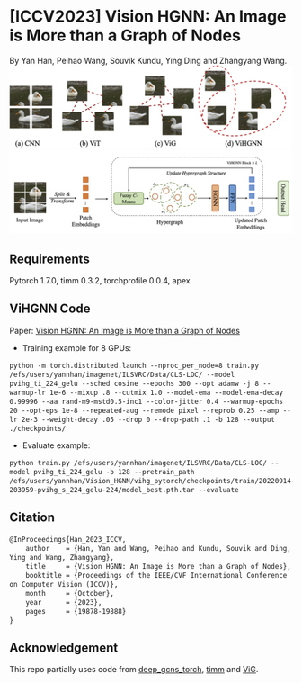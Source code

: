# [ICCV2023] Vision HGNN: An Image is More than a Graph of Nodes
By Yan Han, Peihao Wang, Souvik Kundu, Ying Ding and Zhangyang Wang.
![image](assets/img/ViHGNN_teaser.png)
![image](assets/img/ViHGNN_Pipeline.png)

## Requirements
Pytorch 1.7.0,
timm 0.3.2,
torchprofile 0.0.4,
apex

## ViHGNN Code
Paper: [Vision HGNN: An Image is More than a Graph of Nodes](https://openaccess.thecvf.com/content/ICCV2023/papers/Han_Vision_HGNN_An_Image_is_More_than_a_Graph_of_ICCV_2023_paper.pdf)
- Training example for 8 GPUs:
```
python -m torch.distributed.launch --nproc_per_node=8 train.py /efs/users/yannhan/imagenet/ILSVRC/Data/CLS-LOC/ --model pvihg_ti_224_gelu --sched cosine --epochs 300 --opt adamw -j 8 --warmup-lr 1e-6 --mixup .8 --cutmix 1.0 --model-ema --model-ema-decay 0.99996 --aa rand-m9-mstd0.5-inc1 --color-jitter 0.4 --warmup-epochs 20 --opt-eps 1e-8 --repeated-aug --remode pixel --reprob 0.25 --amp --lr 2e-3 --weight-decay .05 --drop 0 --drop-path .1 -b 128 --output ./checkpoints/
```
- Evaluate example:
```
python train.py /efs/users/yannhan/imagenet/ILSVRC/Data/CLS-LOC/ --model pvihg_ti_224_gelu -b 128 --pretrain_path /efs/users/yannhan/Vision_HGNN/vihg_pytorch/checkpoints/train/20220914-203959-pvihg_s_224_gelu-224/model_best.pth.tar --evaluate
```
## Citation
```
@InProceedings{Han_2023_ICCV,
    author    = {Han, Yan and Wang, Peihao and Kundu, Souvik and Ding, Ying and Wang, Zhangyang},
    title     = {Vision HGNN: An Image is More than a Graph of Nodes},
    booktitle = {Proceedings of the IEEE/CVF International Conference on Computer Vision (ICCV)},
    month     = {October},
    year      = {2023},
    pages     = {19878-19888}
}
```
## Acknowledgement
This repo partially uses code from [deep_gcns_torch](https://github.com/lightaime/deep_gcns_torch), [timm](https://github.com/rwightman/pytorch-image-models) and [ViG](https://github.com/huawei-noah/Efficient-AI-Backbones/tree/master/vig_pytorch).